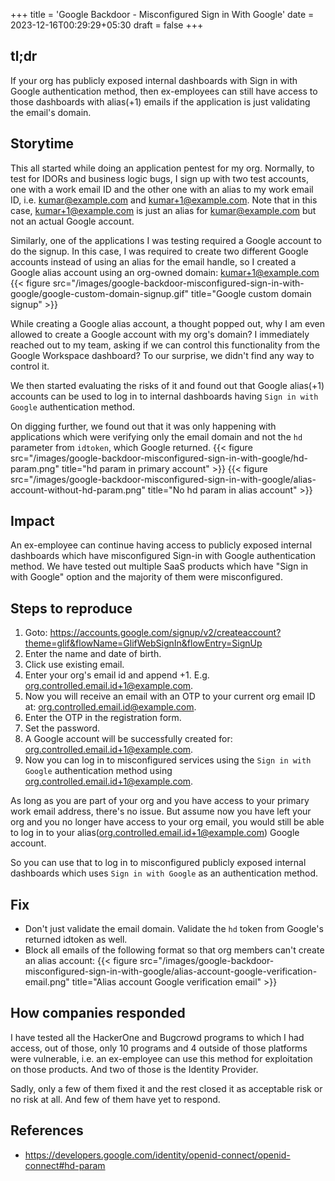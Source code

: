 +++
title = 'Google Backdoor - Misconfigured Sign in With Google'
date = 2023-12-16T00:29:29+05:30
draft = false
+++

## tl;dr
If your org has publicly exposed internal dashboards with Sign in with Google authentication method, then ex-employees can still have access to those dashboards with alias(+1) emails if the application is just validating the email's domain.

## Storytime
This all started while doing an application pentest for my org. Normally, to test for IDORs and business logic bugs, I sign up with two test accounts, one with a work email ID and the other one with an alias to my work email ID, i.e. kumar@example.com and kumar+1@example.com. Note that in this case, kumar+1@example.com is just an alias for kumar@example.com but not an actual Google account.

Similarly, one of the applications I was testing required a Google account to do the signup. In this case, I was required to create two different Google accounts instead of using an alias for the email handle, so I created a Google alias account using an org-owned domain: kumar+1@example.com
{{< figure src="/images/google-backdoor-misconfigured-sign-in-with-google/google-custom-domain-signup.gif" title="Google custom domain signup" >}}

 
While creating a Google alias account, a thought popped out, why I am even allowed to create a Google account with my org's domain? I immediately reached out to my team, asking if we can control this functionality from the Google Workspace dashboard? To our surprise, we didn't find any way to control it. 

We then started evaluating the risks of it and found out that Google alias(+1) accounts can be used to log in to internal dashboards having `Sign in with Google` authentication method.

On digging further, we found out that it was only happening with applications which were verifying only the email domain and not the `hd` parameter from `idtoken`, which Google returned.
{{< figure src="/images/google-backdoor-misconfigured-sign-in-with-google/hd-param.png" title="hd param in primary account" >}}
{{< figure src="/images/google-backdoor-misconfigured-sign-in-with-google/alias-account-without-hd-param.png" title="No hd param in alias account" >}}

## Impact
An ex-employee can continue having access to publicly exposed internal dashboards which have misconfigured Sign-in with Google authentication method.
We have tested out multiple SaaS products which have "Sign in with Google" option and the majority of them were misconfigured. 
## Steps to reproduce
1. Goto: https://accounts.google.com/signup/v2/createaccount?theme=glif&flowName=GlifWebSignIn&flowEntry=SignUp
1. Enter the name and date of birth.
1. Click use existing email.
1. Enter your org's email id and append +1. E.g. org.controlled.email.id+1@example.com.
1. Now you will receive an email with an OTP to your current org email ID at: org.controlled.email.id@example.com.
1. Enter the OTP in the registration form.
1. Set the password.
1. A Google account will be successfully created for: org.controlled.email.id+1@example.com.
1. Now you can log in to misconfigured services using the `Sign in with Google` authentication method using org.controlled.email.id+1@example.com.

As long as you are part of your org and you have access to your primary work email address, there's no issue. But assume now you have left your org and you no longer have access to your org email, you would still be able to log in to your alias(org.controlled.email.id+1@example.com) Google account.

So you can use that to log in to misconfigured publicly exposed internal dashboards which uses `Sign in with Google` as an authentication method.
## Fix
+ Don't just validate the email domain. Validate the `hd` token from Google's returned idtoken as well.
+ Block all emails of the following format so that org members can't create an alias account:
{{< figure src="/images/google-backdoor-misconfigured-sign-in-with-google/alias-account-google-verification-email.png" title="Alias account Google verification email" >}}

## How companies responded
I have tested all the HackerOne and Bugcrowd programs to which I had access, out of those, only 10 programs and 4 outside of those platforms were vulnerable, i.e. an ex-employee can use this method for exploitation on those products. And two of those is the Identity Provider.

Sadly, only a few of them fixed it and the rest closed it as acceptable risk or no risk at all. And few of them have yet to respond.

## References
+ https://developers.google.com/identity/openid-connect/openid-connect#hd-param